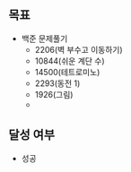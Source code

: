 ## 목표

- 백준 문제풀기
  - 2206(벽 부수고 이동하기)
  - 10844(쉬운 계단 수)
  - 14500(테트로미노)
  - 2293(동전 1)
  - 1926(그림)
  - 
## 달성 여부
- 성공 
